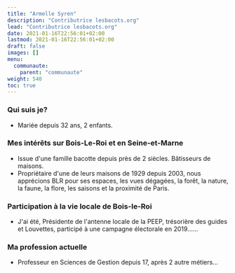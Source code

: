 ```yaml
---
title: "Armelle Syren"
description: "Contributrice lesbacots.org"
lead: "Contributrice lesbacots.org"
date: 2021-01-16T22:56:01+02:00
lastmod: 2021-01-16T22:56:01+02:00
draft: false
images: []
menu:
  communaute:
    parent: "communaute"
weight: 540
toc: true
---
```


### Qui suis je?

- Mariée depuis 32 ans, 2 enfants.

### Mes intérêts sur Bois-Le-Roi et en Seine-et-Marne

- Issue d'une famille bacotte depuis près de 2 siècles. Bâtisseurs de maisons.
- Propriétaire d'une de leurs maisons de 1929 depuis 2003, nous apprécions BLR pour ses espaces, les vues dégagées, la forêt, la nature, la faune, la flore, les saisons et la proximité de Paris.

### Participation à la vie locale de Bois-le-Roi

- J'ai été, Présidente de l'antenne locale de la PEEP, trésorière des guides et Louvettes, participé à une campagne électorale en 2019...... 

### Ma profession actuelle

- Professeur en Sciences de Gestion depuis 17, après 2 autre métiers...